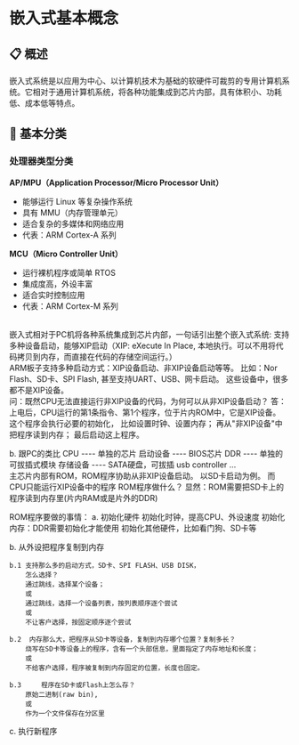 # 嵌入式基本概念

## 📋 概述

嵌入式系统是以应用为中心、以计算机技术为基础的软硬件可裁剪的专用计算机系统。它相对于通用计算机系统，将各种功能集成到芯片内部，具有体积小、功耗低、成本低等特点。

## 🎯 基本分类

### 处理器类型分类

**AP/MPU（Application Processor/Micro Processor Unit）**
- 能够运行 Linux 等复杂操作系统
- 具有 MMU（内存管理单元）
- 适合复杂的多媒体和网络应用
- 代表：ARM Cortex-A 系列

**MCU（Micro Controller Unit）** 
- 运行裸机程序或简单 RTOS
- 集成度高，外设丰富
- 适合实时控制应用
- 代表：ARM Cortex-M 系列
<br>
嵌入式相对于PC机将各种系统集成到芯片内部，一句话引出整个嵌入式系统: 支持多种设备启动，能够XIP启动（XIP: eXecute In Place, 本地执行。可以不用将代码拷贝到内存，而直接在代码的存储空间运行。）<br>
ARM板子支持多种启动方式：XIP设备启动、非XIP设备启动等等。
比如：Nor Flash、SD卡、SPI Flash, 甚至支持UART、USB、网卡启动。
这些设备中，很多都不是XIP设备。<br>
   问：既然CPU无法直接运行非XIP设备的代码，为何可以从非XIP设备启动？
   答：上电后，CPU运行的第1条指令、第1个程序，位于片内ROM中，它是XIP设备。
       这个程序会执行必要的初始化，
	   比如设置时钟、设置内存；
	   再从"非XIP设备"中把程序读到内存；
	   最后启动这上程序。

b. 跟PC的类比
   CPU      ---- 单独的芯片
   启动设备 ---- BIOS芯片
   DDR      ---- 单独的可拔插式模块
   存储设备 ---- SATA硬盘，可拔插
   usb controller ...
<br>主芯片内部有ROM，ROM程序协助从非XIP设备启动。
以SD卡启动为例。
而CPU只能运行XIP设备中的程序
ROM程序做什么？
显然：ROM需要把SD卡上的程序读到内存里(片内RAM或是片外的DDR)

ROM程序要做的事情：
a. 初始化硬件
   初始化时钟，提高CPU、外设速度
   初始化内存：DDR需要初始化才能使用
   初始化其他硬件，比如看门狗、SD卡等
   
b. 从外设把程序复制到内存

	b.1 支持那么多的启动方式，SD卡、SPI FLASH、USB DISK，
		怎么选择？
		通过跳线，选择某个设备；
		或
		通过跳线，选择一个设备列表，按列表顺序逐个尝试
		或
		不让客户选择，按固定顺序逐个尝试
   
	b.2  内存那么大，把程序从SD卡等设备，复制到内存哪个位置？复制多长？
	    烧写在SD卡等设备上的程序，含有一个头部信息，里面指定了内存地址和长度；
		或
		不给客户选择，程序被复制到内存固定的位置，长度也固定。

	b.3     程序在SD卡或Flash上怎么存？
	    原始二进制(raw bin),
		或
		作为一个文件保存在分区里

c. 执行新程序
